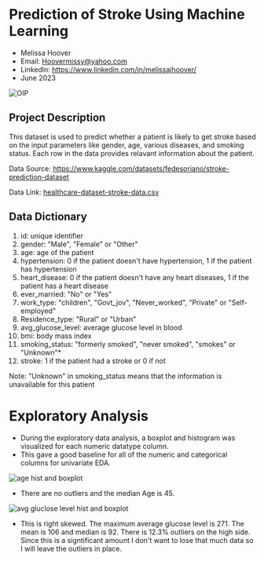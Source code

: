 # Prediction of Stroke Using Machine Learning
  - Melissa Hoover
  - Email:  Hoovermissy@yahoo.com
  - LinkedIn: https://www.linkedin.com/in/melissajhoover/
  - June 2023

![OIP](https://github.com/Mhoover41/Stroke-Prediction/assets/127150137/966e5a72-a867-4534-b655-9dc592dc12ab)

## Project Description
This dataset is used to predict whether a patient is likely to get stroke based on the input parameters like gender, age, various diseases, and smoking status. Each row in the data provides relavant information about the patient.

Data Source: https://www.kaggle.com/datasets/fedesoriano/stroke-prediction-dataset

Data Link: [healthcare-dataset-stroke-data.csv](https://github.com/Mhoover41/Stroke-Prediction/files/11501796/healthcare-dataset-stroke-data.csv)

## Data Dictionary
1) id: unique identifier
2) gender: "Male", "Female" or "Other"
3) age: age of the patient
4) hypertension: 0 if the patient doesn't have hypertension, 1 if the patient has hypertension
5) heart_disease: 0 if the patient doesn't have any heart diseases, 1 if the patient has a heart disease
6) ever_married: "No" or "Yes"
7) work_type: "children", "Govt_jov", "Never_worked", "Private" or "Self-employed"
8) Residence_type: "Rural" or "Urban"
9) avg_glucose_level: average glucose level in blood
10) bmi: body mass index
11) smoking_status: "formerly smoked", "never smoked", "smokes" or "Unknown"*
12) stroke: 1 if the patient had a stroke or 0 if not

Note: "Unknown" in smoking_status means that the information is unavailable for this patient

# Exploratory Analysis
- During the exploratory data analysis, a boxplot and histogram was visualized for each numeric datatype column.
- This gave a good baseline for all of the numeric and categorical columns for univariate EDA.

![age hist and boxplot](https://github.com/Mhoover41/Stroke-Prediction/assets/127150137/57fba073-a43e-44c7-8d25-cbd3f18e7433)

- There are no outliers and the median Age is 45.

![avg gluclose level hist and boxplot](https://github.com/Mhoover41/Stroke-Prediction/assets/127150137/ac0fb0f0-93a2-4611-a602-3b1702ed2749)

- This is right skewed. The maximum average glucose level is 271. The mean is 106 and median is 92. There is 12.3% outliers on the high side. Since this is a signtificant amount I don't want to lose that much data so I will leave the outliers in place.
